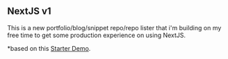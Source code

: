 ## NextJS v1

This is a new portfolio/blog/snippet repo/repo lister that i'm building on my free time to get some production experience on using NextJS. 

*based on this [Starter Demo](https://demo.vercel.blog).
